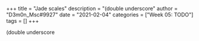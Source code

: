+++
title = "Jade scales"
description = "(double underscore"
author = "D3m0n_Msc#9927"
date = "2021-02-04"
categories = ["Week 05: TODO"]
tags = []
+++

(double underscore
